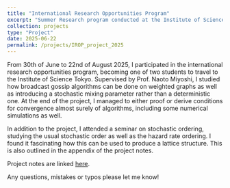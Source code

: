 ```yaml
---
title: "International Research Opportunities Program"
excerpt: "Summer Research program conducted at the Institute of Science Tokyo under Prof. Miyoshi<br/><img src='/images/Tokyo_City.jpg' height=300>"
collection: projects
type: "Project"
date: 2025-06-22
permalink: /projects/IROP_project_2025
---
```


From 30th of June to 22nd of August 2025, I participated in the international research opportunities program, becoming one of two students to travel to the Institute of Science Tokyo. Supervised by Prof. Naoto Miyoshi, I studied how broadcast gossip algorithms can be done on weighted graphs as well as introducing a stochastic mixing parameter rather than a deterministic one. At the end of the project, I managed to either proof or derive conditions for convergence almost surely of algorithms, including some numerical simulations as well.

In addition to the project, I attended a seminar on stochastic ordering, studying the usual stochastic order as well as the hazard rate ordering. I found it fascinating how this can be used to produce a lattice structure. This is also outlined in the appendix of the project notes.

Project notes are linked [here](/files/IROP_Broadcast_Gossip_Algorithms_copy.pdf). 

Any questions, mistakes or typos please let me know!